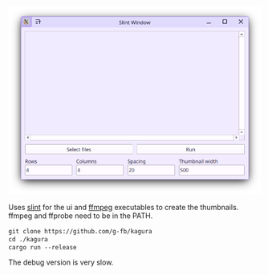 ![kagura window screenshot](./kagura.png)

Uses [slint](https://github.com/slint-ui/slint) for the ui and [ffmpeg](https://ffmpeg.org) executables to create the thumbnails. ffmpeg and ffprobe need to be in the PATH.
```
git clone https://github.com/g-fb/kagura
cd ./kagura
cargo run --release
```

The debug version is very slow.